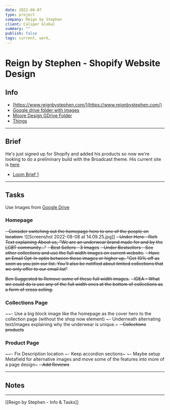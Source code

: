```yaml
---
date: 2022-08-07
type: project
company: Reign by Stephen
client: Caliper Global
summary: ""
publish: false
tags: current, work, 
---
```


# Reign by Stephen - Shopify Website Design


## Info
-   [https://www.reignbystephen.com/](https://www.reignbystephen.com/)
-   [Google drive folder with images](https://drive.google.com/drive/folders/111rvIvtHbIRtbhmtgzhuTaNeq8IwMWkw)
-   [Moore Design GDrive Folder](https://drive.google.com/drive/folders/1HY340qL9ZJ3-xg-tf9KrYMtm8zuv46yj?usp=sharing)
-   [Things](things:///show?id=FDpYwaMiK8hXHCboNqceSL)


---

## Brief
He's just signed up for Shopify and added his products so now we're looking to do a preliminary build with the Broadcast theme. His current site is [here](http://reignbystephen.com/). 

-   [Loom Brief 1](https://www.loom.com/share/68c66e5897c244289b16491e81b5636e)


---

## Tasks
Use Images from [Google Drive](https://drive.google.com/drive/folders/1HY340qL9ZJ3-xg-tf9KrYMtm8zuv46yj?usp=sharing)

### Homepage
~~- Consider switching out the homepage hero to one of the people on location:~~
  ![[Screenshot 2022-08-08 at 14.09.25.jpg]]
~~- Under Hero - Rich Text explaining About us, "We are an underwear brand made for and by the LGBT community..."~~
~~- Best Sellers - 3 Images~~
~~- Under Bestsellers - See other collections and use the full width images on current website.~~
~~- Have an Email Opt-In optin between these images or higher up. "Get 10% off as soon as you join our list. You'll also be notified about limited collections that we only offer to our email list"~~

~~Ben Suggested to Remove some of these full width images.~~ 
~~- IDEA - What we could do is use any of the full width ones at the bottom of collections as a form of cross selling.~~

### Collections Page
~~- Use a big block image like the homepage as the cover hero to the collection page (without the shop now element) 
~- Underneath alternating text/images explaining why the underwear is unique.~
~~- Collections products~~

### Product Page
~~- Fix Description location
~- Keep accordion sections~
~- Maybe setup Metafield for alternative images and move some of the features into more of a page design~
~~- Add Reviews~~

---

## Notes


---
[[Reign by Stephen - Info & Tasks]]